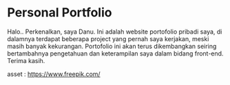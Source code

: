 # Personal Portfolio 

Halo.. Perkenalkan, saya Danu. Ini adalah website portofolio pribadi saya, di dalamnya terdapat beberapa project yang pernah saya kerjakan, meski masih banyak kekurangan. Portofolio ini akan terus dikembangkan seiring bertambahnya pengetahuan dan keterampilan saya dalam bidang front-end. Terima kasih.

asset :
https://www.freepik.com/
